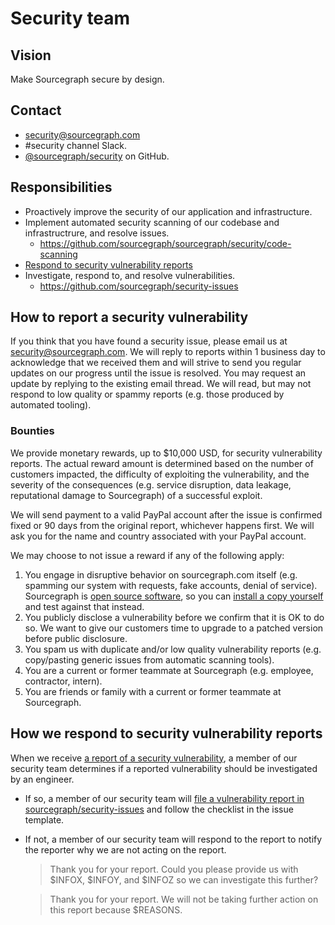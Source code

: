 # Security team

## Vision

Make Sourcegraph secure by design.

## Contact

- [security@sourcegraph.com](mailto:security@sourcegraph.com)
- #security channel Slack.
- [@sourcegraph/security](https://github.com/orgs/sourcegraph/teams/security) on GitHub.

## Responsibilities

- Proactively improve the security of our application and infrastructure.
- Implement automated security scanning of our codebase and infrastructrure, and resolve issues.
    - https://github.com/sourcegraph/sourcegraph/security/code-scanning
- [Respond to security vulnerability reports](#how-we-respond-to-security-vulnerability-reports)
- Investigate, respond to, and resolve vulnerabilities.
    - https://github.com/sourcegraph/security-issues

## How to report a security vulnerability

If you think that you have found a security issue, please email us at <a href="mailto:security@sourcegraph.com">security@sourcegraph.com</a>. We will reply to reports within 1 business day to acknowledge that we received them and will strive to send you regular updates on our progress until the issue is resolved. You may request an update by replying to the existing email thread. We will read, but may not respond to low quality or spammy reports (e.g. those produced by automated tooling).

### Bounties

We provide monetary rewards, up to $10,000 USD, for security vulnerability reports. The actual reward amount is determined based on the number of customers impacted, the difficulty of exploiting the vulnerability, and the severity of the consequences (e.g. service disruption, data leakage, reputational damage to Sourcegraph) of a successful exploit.

We will send payment to a valid PayPal account after the issue is confirmed fixed or 90 days from the original report, whichever happens first. We will ask you for the name and country associated with your PayPal account.

We may choose to not issue a reward if any of the following apply:

1. You engage in disruptive behavior on sourcegraph.com itself (e.g. spamming our system with requests, fake accounts, denial of service). Sourcegraph is [open source software](https://github.com/sourcegraph/sourcegraph), so you can [install a copy yourself](https://docs.sourcegraph.com/#quickstart-guide) and test against that instead.
1. You publicly disclose a vulnerability before we confirm that it is OK to do so. We want to give our customers time to upgrade to a patched version before public disclosure.
1. You spam us with duplicate and/or low quality vulnerability reports (e.g. copy/pasting generic issues from automatic scanning tools).
1. You are a current or former teammate at Sourcegraph (e.g. employee, contractor, intern).
1. You are friends or family with a current or former teammate at Sourcegraph.

## How we respond to security vulnerability reports

When we receive [a report of a security vulnerability](#how-to-report-a-security-vulnerability), a member of our security team determines if a reported vulnerability should be investigated by an engineer.

- If so, a member of our security team will [file a vulnerability report in sourcegraph/security-issues](https://github.com/sourcegraph/security-issues/issues/new/choose) and follow the checklist in the issue template.

- If not, a member of our security team will respond to the report to notify the reporter why we are not acting on the report.

  > Thank you for your report. Could you please provide us with $INFOX, $INFOY, and $INFOZ so we can investigate this further? 

  > Thank you for your report. We will not be taking further action on this report because $REASONS.
